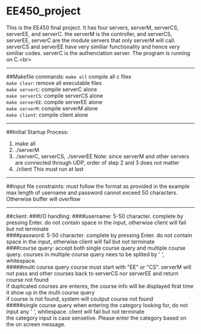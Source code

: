 # EE450_project
This is the EE450 final project. It has four servers, serverM, serverCS, serverEE, and serverC. the serverM is the controller, and serverCS, serverEE, serverC are the module servers that only serverM will call. serverCS and serverEE have very similiar functionality and hence very similiar codes. serverC is the authenciation server.
The program is running on C.\<br>
***
##Makefile commands:
`make all` compile all c files <br />
`make clear`: remove all executable files <br /> 
`make serverC`: compile serverC alone  <br />
`make serverCS`: compile serverCS alone  <br />
`make serverEE`: compile serverEE alone  <br />
`make serverM`: compile serverM alone  <br />
`make client`: compile client alone  <br />
***
##Initial Startup Process:
1. make all
2. ./serverM
3. ./serverC, serverCS, ./serverEE
  Note: since serverM and other servers are connected through UDP, order of step 2 and 3 does not matter
5. ./client
  This must run at last
***
##input file constraints:
must follow the format as provided in the example <br />
max length of username and password cannot exceed 50 characters. Otherwise buffer will overflow <br />
***
##client:
  ###I/O handling:
  ####username: 5-50 character. complete by pressing Enter. do not contain space in the input, otherwise client will fail but not terminate <br />
  ####password: 5-50 character. complete by pressing Enter. do not contain space in the input, otherwise client will fail but not terminate <br />
  ####course query: accept both single course query and multiple course query. courses in multiple course query nees to be splited by ' ', whitespace. <br />
    #####multi course query
      course must start with "EE" or "CS". serverM will not pass and other courses back to serverCS nor serverEE and return course not found <br />
      if duplicated courses are enteres, the course info will be displayed firat time it show up in the multi course query <br />
      if course is not found, system will coutput course not found <br />
    #####single course query
      when entering the category looking for, do not input any ' ', whitespace. client will fail but not terminate <br />
      the category input is case sensetive. Please enter the category based on the on screen message. <br />
